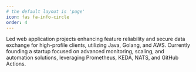 ```yaml
---
# the default layout is 'page'
icon: fas fa-info-circle
order: 4
---
```


Led web application projects enhancing feature reliability and secure data exchange for high-profile clients, utilizing Java, Golang, and AWS. Currently founding a startup focused on advanced monitoring, scaling, and automation solutions, leveraging Prometheus, KEDA, NATS, and GitHub Actions.